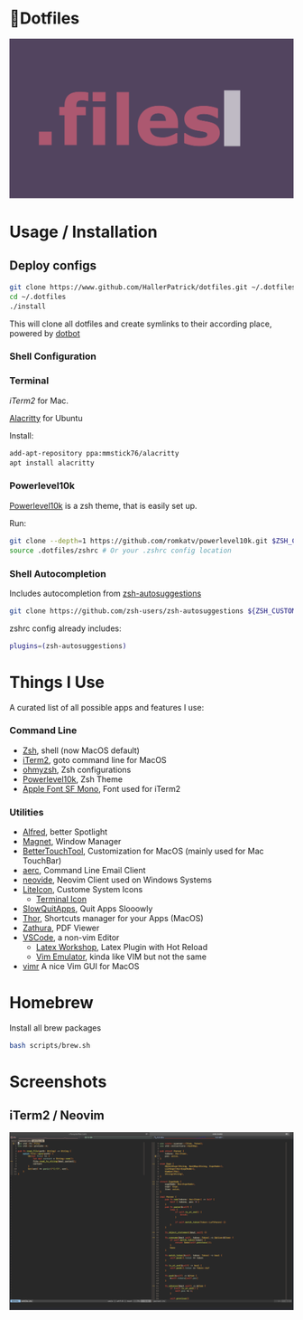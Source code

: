 # 📄Dotfiles

<p align="center">
  <img src="./assets/banner.png"/>
</p>

# Usage / Installation

## Deploy configs

```bash
git clone https://www.github.com/HallerPatrick/dotfiles.git ~/.dotfiles
cd ~/.dotfiles
./install
```

This will clone all dotfiles and create symlinks to their according place, powered by
[dotbot](https://github.com/anishathalye/dotbot)

### Shell Configuration

### Terminal

*iTerm2* for Mac.


[Alacritty](https://github.com/alacritty/alacritty) for Ubuntu

Install:

```bash
add-apt-repository ppa:mmstick76/alacritty
apt install alacritty
```

### Powerlevel10k

[Powerlevel10k](https://github.com/romkatv/powerlevel10k#oh-my-zsh) is a zsh theme, that is easily set up.

Run:
```bash
git clone --depth=1 https://github.com/romkatv/powerlevel10k.git $ZSH_CUSTOM/themes/powerlevel10k
source .dotfiles/zshrc # Or your .zshrc config location
```

### Shell Autocompletion

Includes autocompletion from [zsh-autosuggestions](https://github.com/zsh-users/zsh-autosuggestions)

```bash
git clone https://github.com/zsh-users/zsh-autosuggestions ${ZSH_CUSTOM:-~/.oh-my-zsh/custom}/plugins/zsh-autosuggestions
```

zshrc config already includes:

```bash
plugins=(zsh-autosuggestions)
```

# Things I Use

A curated list of all possible apps and features I use:

### Command Line

* [Zsh](https://www.zsh.org/), shell (now MacOS default)
* [iTerm2](https://iterm2.com/), goto command line for MacOS
* [ohmyzsh](https://github.com/ohmyzsh/ohmyzsh), Zsh configurations
* [Powerlevel10k](https://github.com/romkatv/powerlevel10k), Zsh Theme
* [Apple Font SF Mono](https://developer.apple.com/fonts/), Font used for iTerm2

### Utilities

* [Alfred](https://www.alfredapp.com/), better Spotlight
* [Magnet](https://magnet.crowdcafe.com/), Window Manager
* [BetterTouchTool](https://folivora.ai/), Customization for MacOS (mainly used for Mac TouchBar)
* [aerc](https://aerc-mail.org/), Command Line Email Client
* [neovide](https://github.com/Kethku/neovide), Neovim Client used on Windows Systems
* [LiteIcon](https://freemacsoft.net/liteicon/), Custome System Icons
  * [Terminal Icon](https://github.com/dhanishgajjar/terminal-icons)
* [SlowQuitApps](https://github.com/dteoh/SlowQuitApps), Quit Apps Slooowly
* [Thor](https://github.com/gbammc/Thor), Shortcuts manager for your Apps (MacOS)
* [Zathura](https://pwmt.org/projects/zathura/), PDF Viewer
* [VSCode](https://code.visualstudio.com), a non-vim Editor
  * [Latex Workshop](https://marketplace.visualstudio.com/items?itemName=James-Yu.latex-workshop), Latex Plugin with Hot Reload
  * [Vim Emulator](https://marketplace.visualstudio.com/items?itemName=vscodevim.vim), kinda like VIM but not the same
* [vimr](https://github.com/qvacua/vimr) A nice Vim GUI for MacOS

# Homebrew

 Install all brew packages

```bash
bash scripts/brew.sh
```

# Screenshots

## iTerm2 / Neovim
![](./assets/nvim.png)
